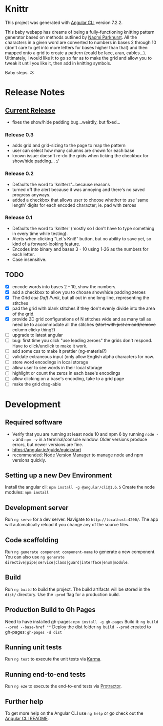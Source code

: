 # Knittr

This project was generated with [Angular CLI](https://github.com/angular/angular-cli) version 7.2.2.

This baby webapp has dreams of being a fully-functioning knitting pattern generator based on methods outlined by [Naomi Parkhurst](https://gannetdesigns.com/tag/secret-code-rewrite/).  All the characters in a given word are converted to numbers in bases 2 through 10 (don't care to get into more letters for bases higher than that) and then mapped onto a grid to create a pattern (could be lace, aran, cables...).  Ultimately, I would like it to go so far as to make the grid and allow you to tweak it until you like it, then add in knitting symbols.

Baby steps. :3

# Release Notes

## [Current Release](https://meldaravaniel.github.io/knittr)

* fixes the show/hide padding bug...weirdly, but fixed...

### Release 0.3
* adds grid and grid-sizing to the page to map the pattern
* user can select how many columns are shown for each base
* known issue: doesn't re-do the grids when ticking the checkbox for show/hide padding... :/

### Release 0.2
* Defaults the word to 'knitterz'...because reasons
* turned off the alert because it was annoying and there's no saved progress anyways.
* added a checkbox that allows user to choose whether to use 'same length' digits for each encoded character; ie. pad with zeroes

### Release 0.1
* Defaults the word to 'knitter' (mostly so I don't have to type something in every time while testing).
* Alerts when clicking "Let's Knit!" button, but no ability to save yet, so kind of a forward-looking feature.
* Encodes into binary and bases 3 - 10 using 1-26 as the numbers for each letter.
* Case insensitive.

## TODO

- [X] encode words into bases 2 - 10, show the numbers.
- [X] add a checkbox to allow you to choose show/hide padding zeroes
- [X] The Grid *cue Daft Punk*, but all out in one long line, representing the stitches
- [X] pad the grid with blank stitches if they don't evenly divide into the area of the grid.
- [X] provide 2D grid configurations of N stitches wide and as many tall as need be to accommodate all the stitches ~~(start with just an add/remove column clicky thing?)~~
- [ ] upgrade to latest angular
- [ ] bug: first time you click "use leading zeroes" the grids don't respond.  Have to click/unclick to make it work.
- [ ] add some css to make it prettier (ng-material?)
- [ ] validate extraneous input (only allow English alpha characters for now.
- [ ] store word encodings in local storage
- [ ] allow user to see words in their local storage
- [ ] highlight or count the zeros in each base's encodings
- [ ] allow clicking on a base's encoding, take to a grid page
- [ ] make the grid drag-able

# Development

## Required software

* Verify that you are running at least node 10 and npm 6 by running `node -v` and `npm -v` in a terminal/console window. Older versions produce errors, but newer versions are fine.
* https://angular.io/guide/quickstart
* recommended: [Node Version Manager](https://github.com/coreybutler/nvm-windows/releases) to manage node and npm versions quickly.
## Setting up a new Dev Environment

Install the angular cli: `npm install -g @angular/cli@1.6.5`
Create the node modules: `npm install`

## Development server

Run `ng serve` for a dev server. Navigate to `http://localhost:4200/`. The app will automatically reload if you change any of the source files.

## Code scaffolding

Run `ng generate component component-name` to generate a new component. You can also use `ng generate directive|pipe|service|class|guard|interface|enum|module`.

## Build

Run `ng build` to build the project. The build artifacts will be stored in the `dist/` directory. Use the `-prod` flag for a production build.

## Production Build to Gh Pages

Need to have installed gh-pages: `npm install -g gh-pages`
Build it: `ng build --prod --base-href ""` 
Deploy the dist folder `ng build --prod` created to gh-pages: `gh-pages -d dist`

## Running unit tests

Run `ng test` to execute the unit tests via [Karma](https://karma-runner.github.io).

## Running end-to-end tests

Run `ng e2e` to execute the end-to-end tests via [Protractor](http://www.protractortest.org/).

## Further help

To get more help on the Angular CLI use `ng help` or go check out the [Angular CLI README](https://github.com/angular/angular-cli/blob/master/README.md).
